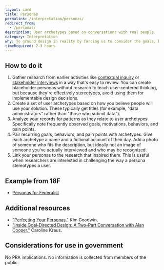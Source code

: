 ```yaml
---
layout: card
title: Personas
permalink: /interpretation/personas/
redirect_from:
  - /personas/
description: User archetypes based on conversations with real people.
category: Interpretation
why: To ground design in reality by forcing us to consider the goals, behaviors, and pain points of the people affected by our design decisions. Unlike marketing personas based on demographics or marketability, design personas describe how someone accomplishes goals.
timeRequired: 2–3 hours
---
```


## How to do it

1. Gather research from earlier activities like [contextual inquiry](/discover/contextual-inquiry/) or [stakeholder interviews](/discover/stakeholder-and-user-interviews/) in a way that's easy to review. You can create placeholder personas without research to teach user-centered thinking, but because they're effectively stereotypes, avoid using them for implementable design decisions.
1. Create a set of user archetypes based on how you believe people will use your solution. These typically get titles (for example, "data administrators" rather than "those who submit data").
1. Analyze your records for patterns as they relate to user archetypes. Specifically note frequently observed goals, motivations, behaviors, and pain points.
1. Pair recurring goals, behaviors, and pain points with archetypes. Give each archetype a name and a fictional account of their day. Add a photo of someone who fits the description, but ideally not an image of someone you've actually interviewed and who may be recognized.
1. Link your personas to the research that inspired them. This is useful when researchers are interested in challenging the way a persona stereotypes a user.

<section class="method--section method--section--18f-example" markdown="1" >

## Example from 18F

- <a href="https://github.com/18F/federalist-design/wiki/Personas">Personas for Federalist</a>

</section>

<section class="method--section method--section--additional-resources" markdown="1">

## Additional resources

- <a href="https://articles.uie.com/perfecting_personas/">"Perfecting Your Personas."</a> Kim Goodwin.
- <a href="http://www.cooper.com/journal/2014/04/inside-goal-directed-design-a-two-part-conversation-with-alan-cooper">"Inside Goal-Directed Design: A Two-Part Conversation with Alan Cooper."</a> Caroline Kraus.
</section>

<section class="method--section method--section--government-considerations" markdown="1" >

## Considerations for use in government  

No PRA implications. No information is collected from members of the public.
</section>
